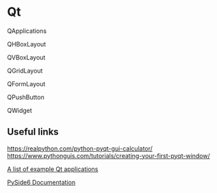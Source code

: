 # Qt

QApplications

QHBoxLayout

QVBoxLayout

QGridLayout

QFormLayout

QPushButton

QWidget

## Useful links

https://realpython.com/python-pyqt-gui-calculator/
https://www.pythonguis.com/tutorials/creating-your-first-pyqt-window/

[A list of example Qt applications](https://wiki.manjaro.org/index.php/List_of_Qt_Applications)

[PySide6 Documentation](https://doc.qt.io/qtforpython/index.html)

